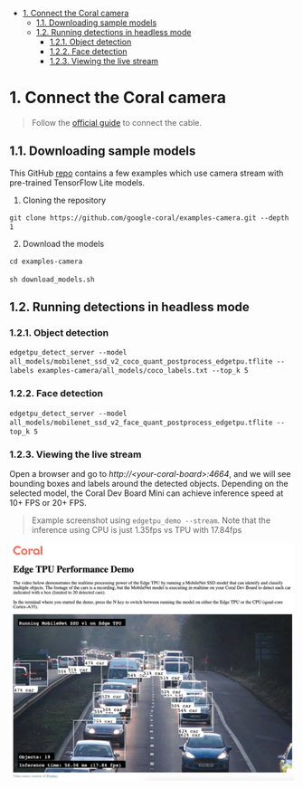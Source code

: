 - [1. Connect the Coral camera](#1-connect-the-coral-camera)
  - [1.1. Downloading sample models](#11-downloading-sample-models)
  - [1.2. Running detections in headless mode](#12-running-detections-in-headless-mode)
    - [1.2.1. Object detection](#121-object-detection)
    - [1.2.2. Face detection](#122-face-detection)
    - [1.2.3. Viewing the live stream](#123-viewing-the-live-stream)

# 1. Connect the Coral camera
> Follow the [official guide](https://www.coral.ai/docs/dev-board-mini/camera/#connect-the-coral-camera) to connect the cable.

## 1.1. Downloading sample models

This GitHub [repo](https://github.com/google-coral/examples-camera) contains a few examples which use camera stream with pre-trained TensorFlow Lite models.

1. Cloning the repository
```
git clone https://github.com/google-coral/examples-camera.git --depth 1
```

2. Download the models
```
cd examples-camera

sh download_models.sh
```

## 1.2. Running detections in headless mode

### 1.2.1. Object detection

```
edgetpu_detect_server --model all_models/mobilenet_ssd_v2_coco_quant_postprocess_edgetpu.tflite --labels examples-camera/all_models/coco_labels.txt --top_k 5
```

### 1.2.2. Face detection

```
edgetpu_detect_server --model all_models/mobilenet_ssd_v2_face_quant_postprocess_edgetpu.tflite --top_k 5
```

### 1.2.3. Viewing the live stream

Open a browser and go to *http://\<your-coral-board\>:4664*, and we will see bounding boxes and labels around the detected objects. Depending on the selected model, the Coral Dev Board Mini can achieve inference speed at 10+ FPS or 20+ FPS.

> Example screenshot using `edgetpu_demo --stream`. Note that the inference using CPU is just 1.35fps vs TPU with 17.84fps

![Object detection demo](img/object_detection_demo.png)